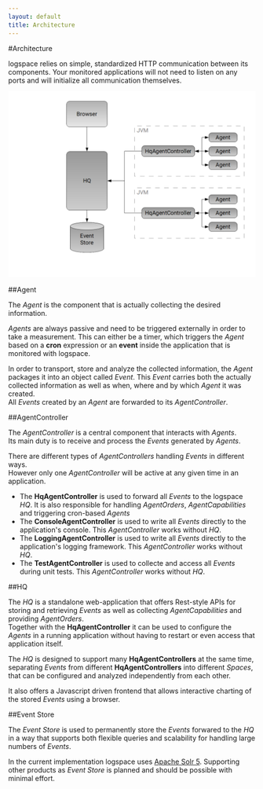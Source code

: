 ```yaml
---
layout: default
title: Architecture
---
```


#Architecture

logspace relies on simple, standardized HTTP communication between its components.
Your monitored applications will not need to listen on any ports and will initialize all communication themselves.
 
![logspace architecture](/assets/images/architecture.png)



##Agent

The *Agent* is the component that is actually collecting the desired information.<br/>

*Agents* are always passive and need to be triggered externally in order to take a measurement. This can either be a timer, which triggers the *Agent* based on a **cron** expression or an **event** inside the application that is monitored with logspace.

In order to transport, store and analyze the collected information, the *Agent* packages it into an object called *Event*. This *Event* carries both the actually collected information as well as when, where and by which *Agent* it was created.<br/>
All *Events* created by an *Agent* are forwarded to its *AgentController*. 


##AgentController

The *AgentController* is a central component that interacts with *Agents*.<br/>
Its main duty is to receive and process the *Events* generated by *Agents*.

There are different types of *AgentControllers* handling *Events* in different ways.<br/>
However only one *AgentController* will be active at any given time in an application.

* The **HqAgentController** is used to forward all *Events* to the logspace *HQ*. It is also responsible for handling *AgentOrders*, *AgentCapabilities* and triggering cron-based *Agents*
* The **ConsoleAgentController** is used to write all *Events* directly to the application's console. This *AgentController* works without *HQ*.
* The **LoggingAgentController** is used to write all *Events* directly to the application's logging framework. This *AgentController* works without *HQ*.
* The **TestAgentController** is used to collecte and access all *Events* during unit tests. This *AgentController* works without *HQ*.

##HQ

The *HQ* is a standalone web-application that offers Rest-style APIs for storing and retrieving *Events* as well as collecting *AgentCapabilities* and providing *AgentOrders*.<br/>
Together with the **HqAgentController** it can be used to configure the *Agents* in a running application without having to restart or even access that application itself.

The *HQ* is designed to support many **HqAgentControllers** at the same time, separating *Events* from different **HqAgentControllers** into different *Spaces*, that can be configured and analyzed independently from each other.

It also offers a Javascript driven frontend that allows interactive charting of the stored *Events* using a browser.


##Event Store

The *Event Store* is used to permanently store the *Events* forwared to the *HQ* in a way that supports both flexible queries and scalability for handling large numbers of *Events*.

In the current implementation logspace uses [Apache Solr 5](http://lucene.apache.org/solr/).
Supporting other products as *Event Store* is planned and should be possible with minimal effort. 
